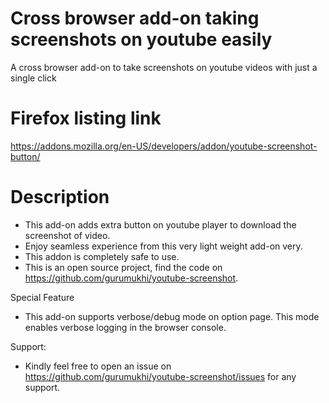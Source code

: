 # Cross browser add-on taking screenshots on youtube easily
A cross browser add-on to take screenshots on youtube videos with just a single click

# Firefox listing link
https://addons.mozilla.org/en-US/developers/addon/youtube-screenshot-button/

# Description
* This add-on adds extra button on youtube player to download the screenshot of video.
* Enjoy seamless experience from this very light weight add-on very.
* This addon is completely safe to use.
* This is an open source project, find the code on https://github.com/gurumukhi/youtube-screenshot.

Special Feature
* This add-on supports verbose/debug mode on option page. This mode enables verbose logging in the browser console.

Support:
* Kindly feel free to open an issue on https://github.com/gurumukhi/youtube-screenshot/issues for any support.